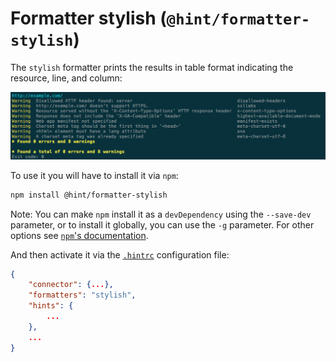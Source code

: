 # Formatter stylish (`@hint/formatter-stylish`)

The `stylish` formatter prints the results in table format indicating the
resource, line, and column:

![Example output for the stylish formatter](images/stylish-output.png)

To use it you will have to install it via `npm`:

```bash
npm install @hint/formatter-stylish
```

Note: You can make `npm` install it as a `devDependency` using the `--save-dev`
parameter, or to install it globally, you can use the `-g` parameter. For
other options see
[`npm`'s documentation](https://docs.npmjs.com/cli/install).

And then activate it via the [`.hintrc`][hintrc]
configuration file:

```json
{
    "connector": {...},
    "formatters": "stylish",
    "hints": {
        ...
    },
    ...
}
```

<!-- Link labels: -->

[hintrc]: https://webhint.io/docs/user-guide/further-configuration/hintrc-formats/
